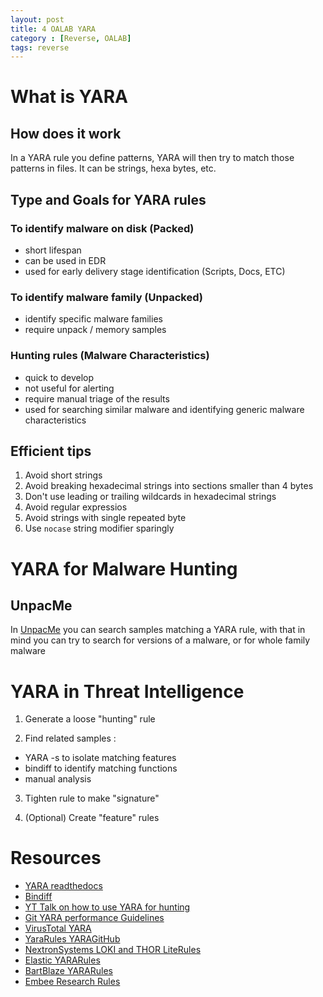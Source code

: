 ```yaml
---
layout: post
title: 4 OALAB YARA
category : [Reverse, OALAB]
tags: reverse
---
```


# What is YARA

## How does it work 

In a YARA rule you define patterns, YARA will then try to match those patterns in files.
It can be strings, hexa bytes, etc. 

## Type and Goals for YARA rules

### To identify malware on disk (Packed)
- short lifespan
- can be used in EDR
- used for early delivery stage identification (Scripts, Docs, ETC)

### To identify malware family (Unpacked)
- identify specific malware families
- require unpack / memory samples 

### Hunting rules (Malware Characteristics)
- quick to develop 
- not useful for alerting 
- require manual triage of the results
- used for searching similar malware and identifying generic malware characteristics 

## Efficient tips 

1. Avoid short strings 
2. Avoid breaking hexadecimal strings into sections smaller than 4 bytes
3. Don't use leading or trailing wildcards in hexadecimal strings
4. Avoid regular expressios
5. Avoid strings with single repeated byte
6. Use `nocase` string modifier sparingly

# YARA for Malware Hunting

## UnpacMe

In [UnpacMe](https://www.unpac.me/) you can search samples matching a YARA rule, with that in mind you can try to search for versions of a malware, or for whole family malware 

# YARA in Threat Intelligence

1. Generate a loose "hunting" rule 

2. Find related samples :
  - YARA -s to isolate matching features
  - bindiff to identify matching functions 
  - manual analysis 

3. Tighten rule to make "signature"

4. (Optional) Create "feature" rules 

# Resources
- [YARA readthedocs](https://yara.readthedocs.io/en/stable/writingrules.html)
- [Bindiff](https://github.com/google/bindiff)
- [YT Talk on how to use YARA for hunting](https://www.youtube.com/watch?v=aaV7UieJ_l4&t=1s)
- [Git YARA performance Guidelines](https://github.com/Neo23x0/YARA-Performance-Guidelines/)
- [VirusTotal YARA](https://github.com/VirusTotal/yara)
- [YaraRules YARAGitHub](https://github.com/Yara-Rules/rules)
- [NextronSystems LOKI and THOR LiteRules](https://github.com/Neo23x0/signature-base)
- [Elastic YARARules](https://github.com/elastic/protections-artifacts)
- [BartBlaze YARARules](https://github.com/bartblaze/Yara-rules)
- [Embee Research Rules](https://github.com/embee-research/Yara-detection-rules)